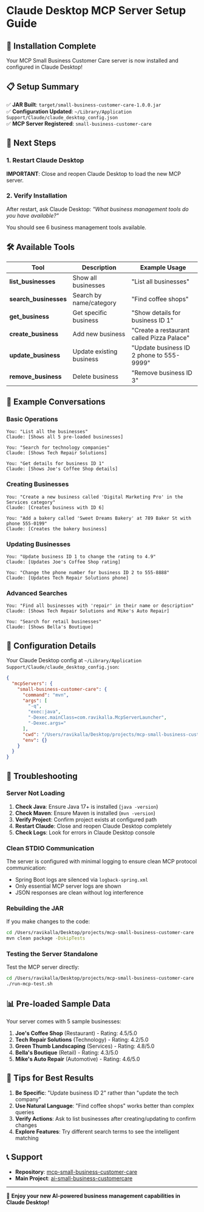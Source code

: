 # Claude Desktop MCP Server Setup Guide

## 🚀 Installation Complete

Your MCP Small Business Customer Care server is now installed and configured in Claude Desktop!

## 📋 Setup Summary

✅ **JAR Built**: `target/small-business-customer-care-1.0.0.jar`  
✅ **Configuration Updated**: `~/Library/Application Support/Claude/claude_desktop_config.json`  
✅ **MCP Server Registered**: `small-business-customer-care`

## 🔄 Next Steps

### 1. Restart Claude Desktop
**IMPORTANT**: Close and reopen Claude Desktop to load the new MCP server.

### 2. Verify Installation
After restart, ask Claude Desktop: *"What business management tools do you have available?"*

You should see 6 business management tools available.

## 🛠️ Available Tools

| Tool | Description | Example Usage |
|------|-------------|---------------|
| **list_businesses** | Show all businesses | "List all businesses" |
| **search_businesses** | Search by name/category | "Find coffee shops" |
| **get_business** | Get specific business | "Show details for business ID 1" |
| **create_business** | Add new business | "Create a restaurant called Pizza Palace" |
| **update_business** | Update existing business | "Update business ID 2 phone to 555-9999" |
| **remove_business** | Delete business | "Remove business ID 3" |

## 💬 Example Conversations

### Basic Operations
```
You: "List all the businesses"
Claude: [Shows all 5 pre-loaded businesses]

You: "Search for technology companies"
Claude: [Shows Tech Repair Solutions]

You: "Get details for business ID 1"
Claude: [Shows Joe's Coffee Shop details]
```

### Creating Businesses
```
You: "Create a new business called 'Digital Marketing Pro' in the Services category"
Claude: [Creates business with ID 6]

You: "Add a bakery called 'Sweet Dreams Bakery' at 789 Baker St with phone 555-0199"
Claude: [Creates the bakery business]
```

### Updating Businesses
```
You: "Update business ID 1 to change the rating to 4.9"
Claude: [Updates Joe's Coffee Shop rating]

You: "Change the phone number for business ID 2 to 555-8888"
Claude: [Updates Tech Repair Solutions phone]
```

### Advanced Searches
```
You: "Find all businesses with 'repair' in their name or description"
Claude: [Shows Tech Repair Solutions and Mike's Auto Repair]

You: "Search for retail businesses"
Claude: [Shows Bella's Boutique]
```

## 🔧 Configuration Details

Your Claude Desktop config at `~/Library/Application Support/Claude/claude_desktop_config.json`:

```json
{
  "mcpServers": {
    "small-business-customer-care": {
      "command": "mvn",
      "args": [
        "-q",
        "exec:java",
        "-Dexec.mainClass=com.ravikalla.McpServerLauncher",
        "-Dexec.args="
      ],
      "cwd": "/Users/ravikalla/Desktop/projects/mcp-small-business-customer-care",
      "env": {}
    }
  }
}
```

## 🐛 Troubleshooting

### Server Not Loading
1. **Check Java**: Ensure Java 17+ is installed (`java -version`)
2. **Check Maven**: Ensure Maven is installed (`mvn -version`)
3. **Verify Project**: Confirm project exists at configured path
4. **Restart Claude**: Close and reopen Claude Desktop completely
5. **Check Logs**: Look for errors in Claude Desktop console

### Clean STDIO Communication
The server is configured with minimal logging to ensure clean MCP protocol communication:
- Spring Boot logs are silenced via `logback-spring.xml`
- Only essential MCP server logs are shown
- JSON responses are clean without log interference

### Rebuilding the JAR
If you make changes to the code:
```bash
cd /Users/ravikalla/Desktop/projects/mcp-small-business-customer-care
mvn clean package -DskipTests
```

### Testing the Server Standalone
Test the MCP server directly:
```bash
cd /Users/ravikalla/Desktop/projects/mcp-small-business-customer-care
./run-mcp-test.sh
```

## 📊 Pre-loaded Sample Data

Your server comes with 5 sample businesses:

1. **Joe's Coffee Shop** (Restaurant) - Rating: 4.5/5.0
2. **Tech Repair Solutions** (Technology) - Rating: 4.2/5.0  
3. **Green Thumb Landscaping** (Services) - Rating: 4.8/5.0
4. **Bella's Boutique** (Retail) - Rating: 4.3/5.0
5. **Mike's Auto Repair** (Automotive) - Rating: 4.6/5.0

## 🎯 Tips for Best Results

1. **Be Specific**: "Update business ID 2" rather than "update the tech company"
2. **Use Natural Language**: "Find coffee shops" works better than complex queries
3. **Verify Actions**: Ask to list businesses after creating/updating to confirm changes
4. **Explore Features**: Try different search terms to see the intelligent matching

## 📞 Support

- **Repository**: [mcp-small-business-customer-care](https://github.com/ravikalla/mcp-small-business-customer-care)
- **Main Project**: [ai-small-business-customercare](https://github.com/ravikalla/ai-small-business-customercare)

---

🎉 **Enjoy your new AI-powered business management capabilities in Claude Desktop!**